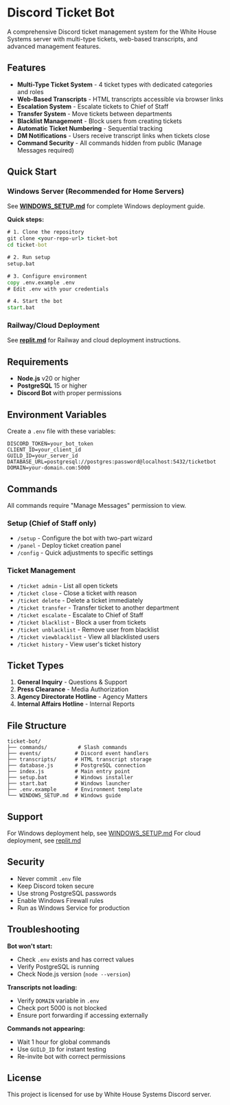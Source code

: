# Discord Ticket Bot

A comprehensive Discord ticket management system for the White House Systems server with multi-type tickets, web-based transcripts, and advanced management features.

## Features

- **Multi-Type Ticket System** - 4 ticket types with dedicated categories and roles
- **Web-Based Transcripts** - HTML transcripts accessible via browser links
- **Escalation System** - Escalate tickets to Chief of Staff
- **Transfer System** - Move tickets between departments
- **Blacklist Management** - Block users from creating tickets
- **Automatic Ticket Numbering** - Sequential tracking
- **DM Notifications** - Users receive transcript links when tickets close
- **Command Security** - All commands hidden from public (Manage Messages required)

## Quick Start

### Windows Server (Recommended for Home Servers)

See **[WINDOWS_SETUP.md](WINDOWS_SETUP.md)** for complete Windows deployment guide.

**Quick steps:**
```cmd
# 1. Clone the repository
git clone <your-repo-url> ticket-bot
cd ticket-bot

# 2. Run setup
setup.bat

# 3. Configure environment
copy .env.example .env
# Edit .env with your credentials

# 4. Start the bot
start.bat
```

### Railway/Cloud Deployment

See **[replit.md](replit.md)** for Railway and cloud deployment instructions.

## Requirements

- **Node.js** v20 or higher
- **PostgreSQL** 15 or higher
- **Discord Bot** with proper permissions

## Environment Variables

Create a `.env` file with these variables:

```env
DISCORD_TOKEN=your_bot_token
CLIENT_ID=your_client_id
GUILD_ID=your_server_id
DATABASE_URL=postgresql://postgres:password@localhost:5432/ticketbot
DOMAIN=your-domain.com:5000
```

## Commands

All commands require "Manage Messages" permission to view.

### Setup (Chief of Staff only)
- `/setup` - Configure the bot with two-part wizard
- `/panel` - Deploy ticket creation panel
- `/config` - Quick adjustments to specific settings

### Ticket Management
- `/ticket admin` - List all open tickets
- `/ticket close` - Close a ticket with reason
- `/ticket delete` - Delete a ticket immediately
- `/ticket transfer` - Transfer ticket to another department
- `/ticket escalate` - Escalate to Chief of Staff
- `/ticket blacklist` - Block a user from tickets
- `/ticket unblacklist` - Remove user from blacklist
- `/ticket viewblacklist` - View all blacklisted users
- `/ticket history` - View user's ticket history

## Ticket Types

1. **General Inquiry** - Questions & Support
2. **Press Clearance** - Media Authorization
3. **Agency Directorate Hotline** - Agency Matters
4. **Internal Affairs Hotline** - Internal Reports

## File Structure

```
ticket-bot/
├── commands/          # Slash commands
├── events/           # Discord event handlers
├── transcripts/      # HTML transcript storage
├── database.js       # PostgreSQL connection
├── index.js          # Main entry point
├── setup.bat         # Windows installer
├── start.bat         # Windows launcher
├── .env.example      # Environment template
└── WINDOWS_SETUP.md  # Windows guide
```

## Support

For Windows deployment help, see [WINDOWS_SETUP.md](WINDOWS_SETUP.md)
For cloud deployment, see [replit.md](replit.md)

## Security

- Never commit `.env` file
- Keep Discord token secure
- Use strong PostgreSQL passwords
- Enable Windows Firewall rules
- Run as Windows Service for production

## Troubleshooting

**Bot won't start:**
- Check `.env` exists and has correct values
- Verify PostgreSQL is running
- Check Node.js version (`node --version`)

**Transcripts not loading:**
- Verify `DOMAIN` variable in `.env`
- Check port 5000 is not blocked
- Ensure port forwarding if accessing externally

**Commands not appearing:**
- Wait 1 hour for global commands
- Use `GUILD_ID` for instant testing
- Re-invite bot with correct permissions

## License

This project is licensed for use by White House Systems Discord server.
